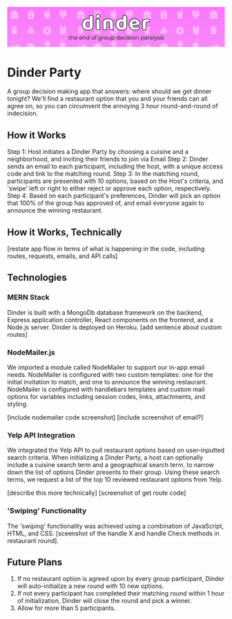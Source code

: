 ![](assets/banner.png)

# Dinder Party 
A group decision making app that answers: where should we get dinner tonight?	We'll find a restaurant option that you and your friends can all agree on, so you can circumvent the annoying 3 hour round-and-round of indecision. 

## How it Works
Step 1: Host initiates a Dinder Party by choosing a cuisine and a neighborhood, and inviting their friends to join via Email
Step 2: Dinder sends an email to each participant, including the host, with a unique access code and link to the matching round. 
Step 3: In the matching round, participants are presented with 10 options, based on the Host's criteria, and 'swipe' left or right to either reject or approve each option, respectively. 
Step 4: Based on each participant's preferences, Dinder will pick an option that 100% of the group has approved of, and email everyone again to announce the winning restaurant.

## How it Works, Technically 
[restate app flow in terms of what is happening in the code, including routes, requests, emails, and API calls]

## Technologies 
### MERN Stack
Dinder is built with a MongoDb database framework on the backend, Express application controller, React components on the frontend, and a Node.js server. Dinder is deployed on Heroku. 
[add sentence about custom routes]
### NodeMailer.js
We imported a module called NodeMailer to support our in-app email needs. NodeMailer is configured with two custom templates: one for the initial invitation to match, and one to announce the winning restaurant. NodeMailer is configured with handlebars templates and custom mail options for variables including session codes, links, attachments, and styling. 

[include nodemailer code screenshot]
[include screenshot of email?]

### Yelp API Integration
We integrated the Yelp API to pull restaurant options based on user-inputted search criteria. When initializing a Dinder Party, a host can optionally include a cuisine search term and a geographical search term, to narrow down the list of options Dinder presents to their group. Using these search terms, we request a list of the top 10 reviewed restaurant options from Yelp. 

[describe this more technically]
[screenshot of get route code]

### 'Swiping' Functionality 
The 'swiping' functionality was achieved using a combination of JavaScript, HTML, and CSS. 
[sceenshot of the handle X and handle Check methods in restaurant round]. 


## Future Plans
1) If no restaurant option is agreed upon by every group participant, Dinder will auto-initialize a new round with 10 new options. 
2) If not every participant has completed their matching round within 1 hour of initialization, Dinder will close the round and pick a winner. 
3) Allow for more than 5 participants.

